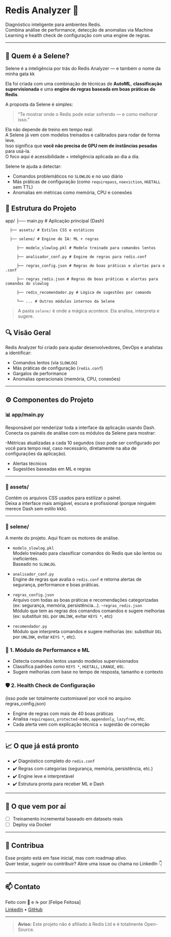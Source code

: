 # Redis Analyzer 🚀

Diagnóstico inteligente para ambientes Redis.  
Combina análise de performance, detecção de anomalias via Machine Learning e health check de configuração com uma engine de regras.

---
## 🧠 Quem é a Selene?

Selene é a inteligência por trás do Redis Analyzer — e também o nome da minha gata kk

Ela foi criada com uma combinação de técnicas de **AutoML**, **classificação supervisionada** e uma **engine de regras baseada em boas práticas do Redis**.

A proposta da Selene é simples:  
> “Te mostrar onde o Redis pode estar sofrendo — e como melhorar isso.”

Ela não depende de treino em tempo real:  
A Selene já vem com modelos treinados e calibrados para rodar de forma leve.  
Isso significa que **você não precisa de GPU nem de instâncias pesadas** para usá-la.  
O foco aqui é acessibilidade + inteligência aplicada ao dia a dia.

Selene te ajuda a detectar:

- Comandos problemáticos no `SLOWLOG` e no uso diário
- Más práticas de configuração (como `requirepass`, `noeviction`, `HGETALL` sem TTL)
- Anomalias em métricas como memória, CPU e conexões

## 📁 Estrutura do Projeto
app/  ├── main.py # Aplicação principal (Dash) 

      ├── assets/ # Estilos CSS e estáticos 
      
      ├── selene/ # Engine de IA: ML + regras 
      
         ├── modelo_slowlog.pkl # Modelo treinado para comandos lentos 
         
         ├── analisador_conf.py # Engine de regras para redis.conf  
         
         ├── regras_config.json # Regras de boas práticas e alertas para o .conf
         
         ├── regras_redis.json # Regras de boas práticas e alertas para comandos do slowlog
         
         ├── redis_recomendador.py # Lógica de sugestões por comando 
         
         └── ... # Outros módulos internos da Selene
         
> A pasta `selene/` é onde a mágica acontece. Ela analisa, interpreta e sugere.

## 🔍 Visão Geral

Redis Analyzer foi criado para ajudar desenvolvedores, DevOps e analistas a identificar:

- Comandos lentos (via `SLOWLOG`)
- Más práticas de configuração (`redis.conf`)
- Gargalos de performance
- Anomalias operacionais (memória, CPU, conexões)

---

## ⚙️ Componentes do Projeto

### 📊 app/main.py
Responsável por renderizar toda a interface da aplicação usando Dash.  
Conecta os painéis de análise com os módulos da Selene para mostrar:

-Métricas atualizadas a cada 10 segundos (isso pode ser configurado por você para tempo real, caso necessário, diretamente na aba de configurações da aplicação).
- Alertas técnicos
- Sugestões baseadas em ML e regras

---

### 🎨 assets/
Contém os arquivos CSS usados para estilizar o painel.  
Deixa a interface mais amigável, escura e profissional (porque ninguém merece Dash sem estilo kkk).

---

### 🧠 selene/
A mente do projeto. Aqui ficam os motores de análise.

- `modelo_slowlog.pkl`  
  Modelo treinado para classificar comandos do Redis que são lentos ou ineficientes.  
  Baseado no `SLOWLOG`.

- `analisador_conf.py`  
  Engine de regras que avalia o `redis.conf` e retorna alertas de segurança, performance e boas práticas.

- `regras_config.json`  
  Arquivo com todas as boas práticas e recomendações categorizadas (ex: segurança, memória, persistência...).
-`regras_redis.json`  
  Módulo que tem as regras dos comandos comandos e sugere melhorias (ex: substituir `DEL` por `UNLINK`, evitar `KEYS *`, etc)

- `recomendador.py`  
  Módulo que interpreta comandos e sugere melhorias (ex: substituir `DEL` por `UNLINK`, evitar `KEYS *`, etc).


### 🧠 1. Módulo de Performance e ML

- Detecta comandos lentos usando modelos supervisionados
- Classifica padrões como `KEYS *`, `HGETALL`, `LRANGE`, etc.
- Sugere melhorias com base no tempo de resposta, tamanho e contexto

### 🛡️ 2. Health Check de Configuração
 (isso pode ser totalmente customisavel por você no arquivo regras_config.json)
- Engine de regras com mais de 40 boas práticas
- Analisa `requirepass`, `protected-mode`, `appendonly`, `lazyfree`, etc.
- Cada alerta vem com explicação técnica + sugestão de correção

---

## 📈 O que já está pronto

- ✔️ Diagnóstico completo do `redis.conf`
- ✔️ Regras com categorias (segurança, memória, persistência, etc.)
- ✔️ Engine leve e interpretável
- ✔️ Estrutura pronta para receber ML e Dash

---

## 🔄 O que vem por aí

- [ ] Treinamento incremental baseado em datasets reais
- [ ] Deploy via Docker

---

## 🤝 Contribua

Esse projeto está em fase inicial, mas com roadmap ativo.  
Quer testar, sugerir ou contribuir? Abre uma issue ou chama no LinkedIn 👇

---

## 📫 Contato

Feito com 🧠 e ☕ por [Felipe Feitosa]  
[LinkedIn](www.linkedin.com/in/felipe-feitosa-484700300) • [GitHub](https://github.com/set-felie) 

---

> **Aviso:** Este projeto não é afiliado à Redis Ltd e é totalmente Open-Source.
